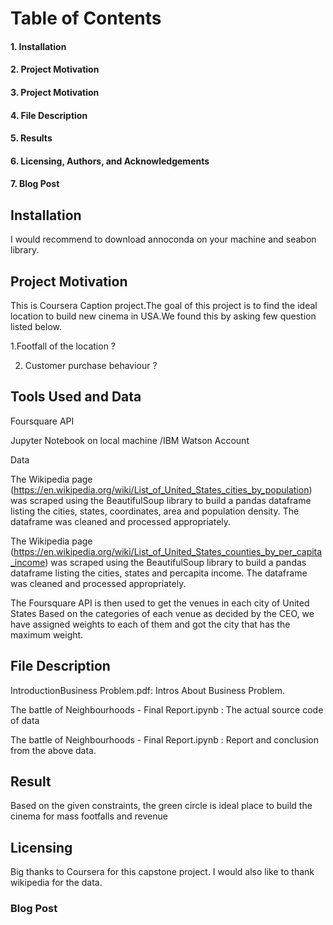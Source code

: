 <h1>Table of Contents</h1>

<h4>1. Installation</h4>

<h4>2. Project Motivation</h4>

<h4>3. Project Motivation</h4>

<h4>4. File Description</h4>

<h4>5. Results</h4>

<h4>6. Licensing, Authors, and Acknowledgements</h4>

<h4>7. Blog Post</h4>



<h2>Installation</h2>
I would recommend to download annoconda on your machine and seabon library.


<h2>Project Motivation</h2>
This is Coursera Caption project.The goal of this project is to find the ideal location to build new cinema in USA.We found this by
asking few question listed below.


1.Footfall of the location ?

2. Customer purchase behaviour ?

<h2>Tools Used and Data</h2>

Foursquare API

Jupyter Notebook on local machine /IBM Watson Account



Data

The Wikipedia page (https://en.wikipedia.org/wiki/List_of_United_States_cities_by_population) was scraped using the BeautifulSoup library to build a pandas dataframe listing the cities, states, coordinates, area and population density. The dataframe was cleaned and processed appropriately.

The Wikipedia page (https://en.wikipedia.org/wiki/List_of_United_States_counties_by_per_capita_income) was scraped using the BeautifulSoup library to build a pandas dataframe listing the cities, states and percapita income. The dataframe was cleaned and processed appropriately.

The Foursquare API is then used to get the venues in each city of United States Based on the categories of each venue as decided by the CEO, we have assigned weights to each of them and got the city that has the maximum weight.

<h2>File Description</h2>

IntroductionBusiness Problem.pdf: Intros About Business Problem.

The battle of Neighbourhoods - Final Report.ipynb : The actual source code of data 

The battle of Neighbourhoods - Final Report.ipynb : Report and conclusion from the above data.

<h2>Result</h2>

Based on the given constraints, the green circle is ideal place to build the cinema for mass footfalls and revenue

<h2>Licensing</h2>

Big thanks to Coursera for this capstone project. I would also like to thank wikipedia for the data.

<h3>Blog Post</h3>





